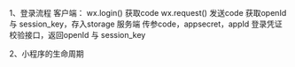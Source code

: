 1、登录流程
    客户端：
    wx.login() 获取code
    wx.request() 发送code 获取openId 与 session_key，存入storage
    服务端
    传参code，appsecret，appId 登录凭证校验接口，返回openId 与 session_key

2、小程序的生命周期


